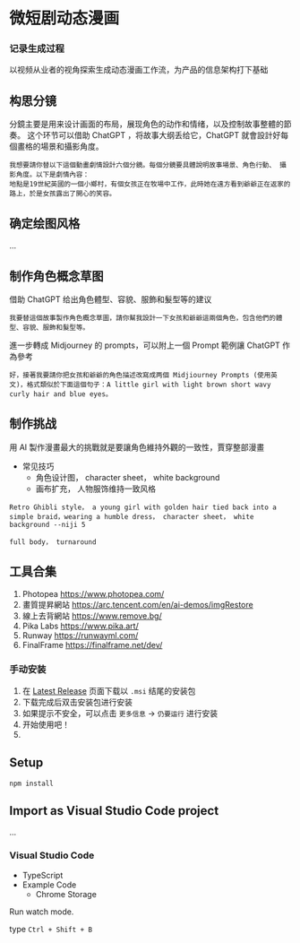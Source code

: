 # 微短剧动态漫画
### 记录生成过程
以视频从业者的视角探索生成动态漫画工作流，为产品的信息架构打下基础

## 构思分镜
分鏡主要是用来设计画面的布局，展现角色的动作和情绪，以及控制故事整體的節奏。
这个环节可以借助 ChatGPT ，将故事大纲丢给它，ChatGPT 就會設計好每個畫格的場景和攝影角度。
```
我想要請你替以下這個動畫劇情設計六個分鏡。每個分鏡要具體說明故事場景、角色行動、 攝影角度。以下是劇情內容：
地點是19世紀英國的一個小鄉村，有個女孩正在牧場中工作，此時她在遠方看到爺爺正在返家的路上，於是女孩露出了開心的笑容。
```

## 确定绘图风格
...

## 制作角色概念草图
借助 ChatGPT 给出角色體型、容貌、服飾和髮型等的建议
```
我要替這個故事製作角色概念草圖，請你幫我設計一下女孩和爺爺這兩個角色，包含他們的體型、容貌、服飾和髮型等。
```
進一步轉成 Midjourney 的 prompts，可以附上一個 Prompt 範例讓 ChatGPT 作為參考
```
好，接著我要請你把女孩和爺爺的角色描述改寫成两個 Midjiourney Prompts (使用英文)，格式類似於下面這個句子：A little girl with light brown short wavy curly hair and blue eyes。
```

## 制作挑战
用 AI 製作漫畫最大的挑戰就是要讓角色維持外觀的一致性，賈穿整部漫畫

* 常见技巧
     * 角色设计图， character sheet， white background
     * 画布扩充， 人物服饰维持一致风格 
```
Retro Ghibli style， a young girl with golden hair tied back into a simple braid，wearing a humble dress， character sheet， white background --niji 5
```
```
full body， turnaround
```

## 工具合集

1. Photopea  https://www.photopea.com/ 
2. 畫質提昇網站  https://arc.tencent.com/en/ai-demos/imgRestore
3. 線上去背網站  https://www.remove.bg/
4. Pika Labs  https://www.pika.art/
5. Runway  https://runwayml.com/
6. FinalFrame  https://finalframe.net/dev/



### 手动安装

1. 在 [Latest Release](https://github.com/yetone/openai-translator/releases/latest) 页面下载以 `.msi` 结尾的安装包
2. 下载完成后双击安装包进行安装
3. 如果提示不安全，可以点击 `更多信息` -> `仍要运行` 进行安装
4. 开始使用吧！
5. 


## Setup

```
npm install
```

## Import as Visual Studio Code project

...

### Visual Studio Code
* TypeScript
* Example Code
    * Chrome Storage


Run watch mode.

type `Ctrl + Shift + B`
